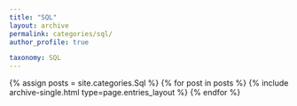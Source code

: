 ```yaml
---
title: "SQL"
layout: archive
permalink: categories/sql/
author_profile: true

taxonomy: SQL
---
```



{% assign posts = site.categories.Sql %}
{% for post in posts %} {% include archive-single.html type=page.entries_layout %} {% endfor %}
